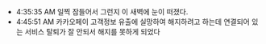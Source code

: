 
- 4:35:35 AM 일찍 잠들어서 그런지 이 새벽에 눈이 떠졌다. 
- 4:45:51 AM 카카오페이 고객정보 유출에 실망하여 해지하려고 하는데 연결되어 있는 서비스 탈퇴가 잘 안되서 해지를 못하게 되었다   
